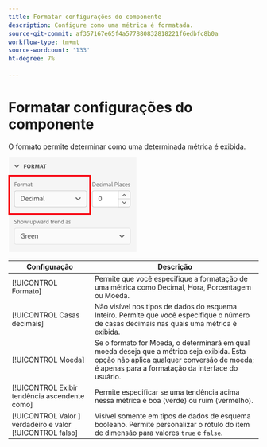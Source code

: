 ```yaml
---
title: Formatar configurações do componente
description: Configure como uma métrica é formatada.
source-git-commit: af357167e65f4a577880832818221f6edbfc8b0a
workflow-type: tm+mt
source-wordcount: '133'
ht-degree: 7%

---
```



# Formatar configurações do componente

O formato permite determinar como uma determinada métrica é exibida.

![Configurações de formato](../assets/format-settings.png)

| Configuração | Descrição |
| --- | --- |
| [!UICONTROL Formato] | Permite que você especifique a formatação de uma métrica como Decimal, Hora, Porcentagem ou Moeda. |
| [!UICONTROL Casas decimais] | Não visível nos tipos de dados do esquema Inteiro. Permite que você especifique o número de casas decimais nas quais uma métrica é exibida. |
| [!UICONTROL Moeda] | Se o formato for Moeda, o determinará em qual moeda deseja que a métrica seja exibida. Esta opção não aplica qualquer conversão de moeda; é apenas para a formatação da interface do usuário. |
| [!UICONTROL Exibir tendência ascendente como] | Permite especificar se uma tendência acima nessa métrica é boa (verde) ou ruim (vermelho). |
| [!UICONTROL Valor ] verdadeiro e valor  [!UICONTROL falso] | Visível somente em tipos de dados de esquema booleano. Permite personalizar o rótulo do item de dimensão para valores `true` e `false`. |
